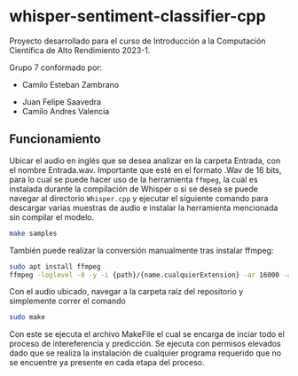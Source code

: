 # whisper-sentiment-classifier-cpp
Proyecto desarrollado para el curso de Introducción a la Computación Científica de Alto Rendimiento 2023-1.

Grupo 7 conformado por:
- Camilo Esteban Zambrano
<!--- - Mario Oswaldo Peña --->
- Juan Felipe Saavedra
- Camilo Andres Valencia

## Funcionamiento

Ubicar el audio en inglés que se desea analizar en la carpeta Entrada, con el nombre Entrada.wav. Importante que esté en el formato .Wav de 16 bits, para lo cual se puede hacer uso de la herramienta `ffmpeg`, la cual es instalada durante la compilación de Whisper o si se desea se puede navegar al directorio `Whisper.cpp` y ejecutar el siguiente comando para descargar varias muestras de audio e instalar la herramienta mencionada sin compilar el modelo.
``` bash
make samples
```
También puede realizar la conversión manualmente tras instalar ffmpeg:

```bash
sudo apt install ffmpeg
ffmpeg -loglevel -0 -y -i {path}/{name.cualquierExtension} -ar 16000 -ac 1 -c:a pcm_s16le {path}/{name.wav}
```
Con el audio ubicado, navegar a la carpeta raíz del repositorio y simplemente correr el comando 
```bash
sudo make
```
Con este se ejecuta el archivo MakeFile el cual se encarga de inciar todo el proceso de intereferencia y predicción. Se ejecuta con permisos elevados dado que se realiza la instalación de cualquier programa requerido que no se encuentre ya presente en cada etapa del proceso.
